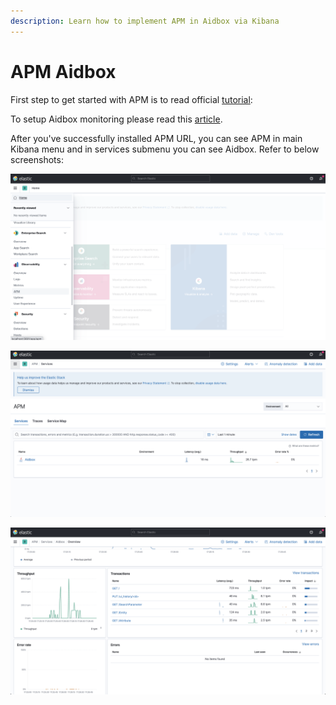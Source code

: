 ```yaml
---
description: Learn how to implement APM in Aidbox via Kibana
---
```


# APM Aidbox

First step to get started with APM is to read official [tutorial](https://www.elastic.co/guide/en/apm/server/current/getting-started-apm-server.html):

To setup Aidbox monitoring please read this [article](../../core-modules/logging-and-audit/elastic-logs-and-monitoring-integration.md#elastic-apm-monitoring).

After you've successfully installed APM URL, you can see APM in main Kibana menu and in services submenu you can see Aidbox. Refer to below screenshots:



![](<../../.gitbook/assets/Screenshot 2021-08-10 at 17.27.36.png>)

![](../../.gitbook/assets/screenshot-2021-08-10-at-17.27.44.png)

![](<../../.gitbook/assets/Screenshot 2021-08-10 at 17.27.14.png>)
